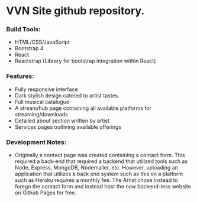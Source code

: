 # VVN Site github repository.

### Build Tools:

- HTML/CSS/JavaScript
- Bootstrap 4
- React
- Reactstrap (Library for bootstrap integration within React)

### Features:
- Fully responsive interface
- Dark stylish design catered to artist tastes.
- Full musical catalogue
- A stream/hub page containing all available platforms for streaming/downloads
- Detailed about section written by artist
- Services pages outlining available offerings

### Development Notes:

- Originally a contact page was created containing a contact form.  This required a back-end that required a backend that utilized tools
such as Node, Express, MongoDB, Nodemailer, etc.  However, uploading an application that utilizes a back end system such as this on a
platform such as Heroku requires a monthly fee.  The Artist chose instead to forego the contact form and instead host the now backend-less
website on Github Pages for free.
